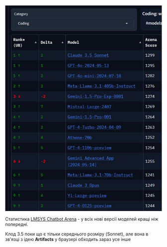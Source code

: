 <!--
date: 2024-08-07T12:43:33
photo: ![Photo](2024-08-07-12-43-33.jpg)


-->

![Photo](2024-08-07-12-43-33.jpg)

Статистика [LMSYS Chatbot Arena](https://chat.lmsys.org/?arena)  - у всіх нові версії моделей кращі ніж попередні. 

Клод 3.5 поки що є тільки середнього розміру (Sonnet), але вона в зв'язці з ідею **Artifacts**  у браузері обходить зараз усе інше